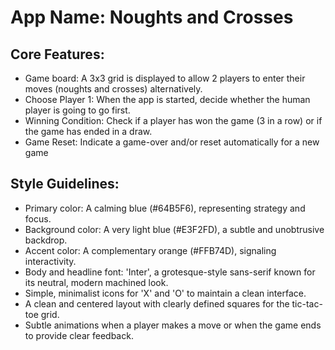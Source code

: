 # **App Name**: Noughts and Crosses

## Core Features:

- Game board: A 3x3 grid is displayed to allow 2 players to enter their moves (noughts and crosses) alternatively.
- Choose Player 1: When the app is started, decide whether the human player is going to go first.
- Winning Condition: Check if a player has won the game (3 in a row) or if the game has ended in a draw.
- Game Reset: Indicate a game-over and/or reset automatically for a new game

## Style Guidelines:

- Primary color: A calming blue (#64B5F6), representing strategy and focus.
- Background color: A very light blue (#E3F2FD), a subtle and unobtrusive backdrop.
- Accent color: A complementary orange (#FFB74D), signaling interactivity.
- Body and headline font: 'Inter', a grotesque-style sans-serif known for its neutral, modern machined look.
- Simple, minimalist icons for 'X' and 'O' to maintain a clean interface.
- A clean and centered layout with clearly defined squares for the tic-tac-toe grid.
- Subtle animations when a player makes a move or when the game ends to provide clear feedback.